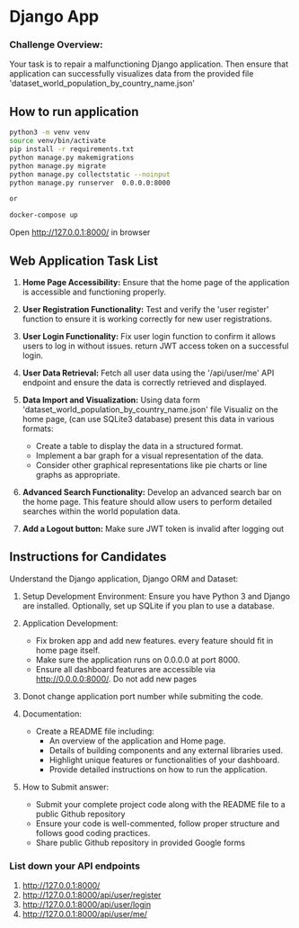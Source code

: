 # Django App  
### Challenge Overview:

Your task is to repair a malfunctioning Django application. Then ensure that application can successfully visualizes data from the provided file 'dataset_world_population_by_country_name.json' 

## How to run application

```bash
python3 -m venv venv
source venv/bin/activate
pip install -r requirements.txt 
python manage.py makemigrations 
python manage.py migrate 
python manage.py collectstatic --noinput 
python manage.py runserver  0.0.0.0:8000

or

docker-compose up   
```

Open http://127.0.0.1:8000/ in browser

## Web Application Task List

1. **Home Page Accessibility:** Ensure that the home page of the application is accessible and functioning properly.

2. **User Registration Functionality:** Test and verify the 'user register' function to ensure it is working correctly for new user registrations.

3. **User Login Functionality:** Fix user login function to confirm it allows users to log in without issues. return JWT access token on a successful login.

4. **User Data Retrieval:** Fetch all user data using the '/api/user/me' API endpoint and ensure the data is correctly retrieved and displayed.

5. **Data Import and Visualization:** Using data form 'dataset_world_population_by_country_name.json' file Visualiz on the home page, (can use SQLite3 database) present this data in various formats:
    - Create a table to display the data in a structured format.
    - Implement a bar graph for a visual representation of the data.
    - Consider other graphical representations like pie charts or line graphs as appropriate.

6. **Advanced Search Functionality:** Develop an advanced search bar on the home page. This feature should allow users to perform detailed searches within the world population data.
7. **Add a Logout button:** Make sure JWT token is invalid after logging out 

## Instructions for Candidates

Understand the Django application, Django ORM and Dataset:  

1. Setup Development Environment:
    Ensure you have Python 3 and Django are installed.
    Optionally, set up SQLite if you plan to use a database.

2. Application Development:
    - Fix broken app and add new features. every feature should fit in home page itself. 
    - Make sure the application runs on 0.0.0.0 at port 8000.
    - Ensure all dashboard features are accessible via http://0.0.0.0:8000/. Do not add new pages

5. Donot change application port number while submiting the code. 

6. Documentation:
    - Create a README file including:
        - An overview of the application and Home page.
        - Details of building components and any external libraries used.
        - Highlight unique features or functionalities of your dashboard.
        - Provide detailed instructions on how to run the application.

7. How to Submit answer:
    - Submit your complete project code along with the README file to a public Github repository
    - Ensure your code is well-commented, follow proper structure and follows good coding practices.
    - Share public Github repository in provided Google forms

### List down your API endpoints
1. http://127.0.0.1:8000/
2. http://127.0.0.1:8000/api/user/register
3. http://127.0.0.1:8000/api/user/login
4. http://127.0.0.1:8000/api/user/me/
